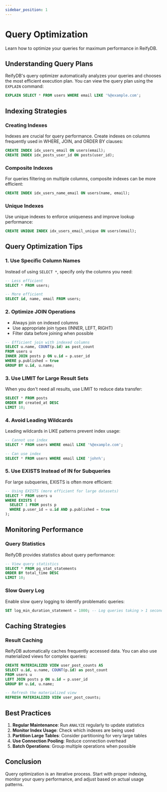 ```yaml
---
sidebar_position: 1
---
```


# Query Optimization

Learn how to optimize your queries for maximum performance in ReifyDB.

## Understanding Query Plans

ReifyDB's query optimizer automatically analyzes your queries and chooses the most efficient execution plan. You can view the query plan using the `EXPLAIN` command:

```sql
EXPLAIN SELECT * FROM users WHERE email LIKE '%@example.com';
```

## Indexing Strategies

### Creating Indexes

Indexes are crucial for query performance. Create indexes on columns frequently used in WHERE, JOIN, and ORDER BY clauses:

```sql
CREATE INDEX idx_users_email ON users(email);
CREATE INDEX idx_posts_user_id ON posts(user_id);
```

### Composite Indexes

For queries filtering on multiple columns, composite indexes can be more efficient:

```sql
CREATE INDEX idx_users_name_email ON users(name, email);
```

### Unique Indexes

Use unique indexes to enforce uniqueness and improve lookup performance:

```sql
CREATE UNIQUE INDEX idx_users_email_unique ON users(email);
```

## Query Optimization Tips

### 1. Use Specific Column Names

Instead of using `SELECT *`, specify only the columns you need:

```sql
-- Less efficient
SELECT * FROM users;

-- More efficient
SELECT id, name, email FROM users;
```

### 2. Optimize JOIN Operations

- Always join on indexed columns
- Use appropriate join types (INNER, LEFT, RIGHT)
- Filter data before joining when possible

```sql
-- Efficient join with indexed columns
SELECT u.name, COUNT(p.id) as post_count
FROM users u
INNER JOIN posts p ON u.id = p.user_id
WHERE p.published = true
GROUP BY u.id, u.name;
```

### 3. Use LIMIT for Large Result Sets

When you don't need all results, use LIMIT to reduce data transfer:

```sql
SELECT * FROM posts
ORDER BY created_at DESC
LIMIT 10;
```

### 4. Avoid Leading Wildcards

Leading wildcards in LIKE patterns prevent index usage:

```sql
-- Cannot use index
SELECT * FROM users WHERE email LIKE '%@example.com';

-- Can use index
SELECT * FROM users WHERE email LIKE 'john%';
```

### 5. Use EXISTS Instead of IN for Subqueries

For large subqueries, EXISTS is often more efficient:

```sql
-- Using EXISTS (more efficient for large datasets)
SELECT * FROM users u
WHERE EXISTS (
  SELECT 1 FROM posts p 
  WHERE p.user_id = u.id AND p.published = true
);
```

## Monitoring Performance

### Query Statistics

ReifyDB provides statistics about query performance:

```sql
-- View query statistics
SELECT * FROM pg_stat_statements
ORDER BY total_time DESC
LIMIT 10;
```

### Slow Query Log

Enable slow query logging to identify problematic queries:

```sql
SET log_min_duration_statement = 1000; -- Log queries taking > 1 second
```

## Caching Strategies

### Result Caching

ReifyDB automatically caches frequently accessed data. You can also use materialized views for complex queries:

```sql
CREATE MATERIALIZED VIEW user_post_counts AS
SELECT u.id, u.name, COUNT(p.id) as post_count
FROM users u
LEFT JOIN posts p ON u.id = p.user_id
GROUP BY u.id, u.name;

-- Refresh the materialized view
REFRESH MATERIALIZED VIEW user_post_counts;
```

## Best Practices

1. **Regular Maintenance**: Run `ANALYZE` regularly to update statistics
2. **Monitor Index Usage**: Check which indexes are being used
3. **Partition Large Tables**: Consider partitioning for very large tables
4. **Use Connection Pooling**: Reduce connection overhead
5. **Batch Operations**: Group multiple operations when possible

## Conclusion

Query optimization is an iterative process. Start with proper indexing, monitor your query performance, and adjust based on actual usage patterns.